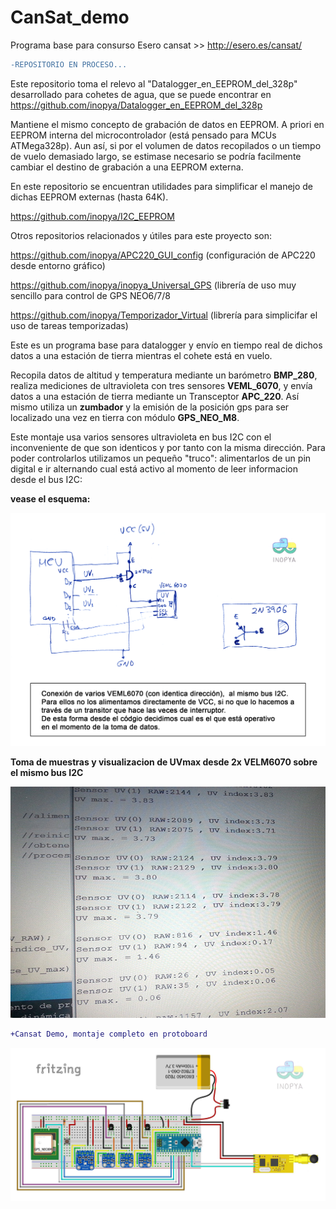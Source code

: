 # CanSat_demo
Programa base para consurso Esero cansat >>  http://esero.es/cansat/

```diff
-REPOSITORIO EN PROCESO... 
```


Este repositorio toma el relevo al "Datalogger_en_EEPROM_del_328p" desarrollado para cohetes de agua,
que se puede encontrar en https://github.com/inopya/Datalogger_en_EEPROM_del_328p


Mantiene el mismo concepto de grabación de datos en EEPROM. A priori en EEPROM interna del microcontrolador (está pensado para MCUs ATMega328p). Aun así, si por el volumen de datos recopilados o un tiempo de vuelo demasiado largo, se estimase necesario se podría facilmente cambiar el destino de grabación a una EEPROM externa. 

En este repositorio se encuentran utilidades para simplificar el manejo de dichas EEPROM externas (hasta 64K).

https://github.com/inopya/I2C_EEPROM
  
Otros repositorios relacionados y útiles para este proyecto son:

https://github.com/inopya/APC220_GUI_config   (configuración de APC220 desde entorno gráfico)

https://github.com/inopya/inopya_Universal_GPS  (librería de uso muy sencillo para control de GPS NEO6/7/8

https://github.com/inopya/Temporizador_Virtual  (librería para simplicifar el uso de tareas temporizadas)


  
Este es un programa base para datalogger y envío en tiempo real de dichos datos a una estación de tierra mientras el cohete está en vuelo.

Recopila datos de altitud y temperatura mediante un barómetro **BMP_280**, realiza mediciones de ultravioleta con tres sensores **VEML_6070**, y envía datos a una estación de tierra mediante un Transceptor **APC_220**.
Así mismo utiliza un **zumbador** y la emisión de la posición gps para ser localizado una vez en tierra con módulo **GPS_NEO_M8**.

Este montaje usa varios sensores ultravioleta en bus I2C con el inconveniente de que son identicos y por tanto con la misma dirección. Para poder controlarlos utilizamos un pequeño "truco":
alimentarlos de un pin digital e ir alternando cual está activo al momento de leer informacion desde el bus I2C:

**vease el esquema:**

![](./conexionUV.png)

**Toma de muestras y visualizacion de UVmax desde 2x VELM6070 sobre el mismo bus I2C**

![](./uv_x2_sample.jpg)


```diff
+Cansat Demo, montaje completo en protoboard
```
![](./montajeCansatDemo.jpg)
